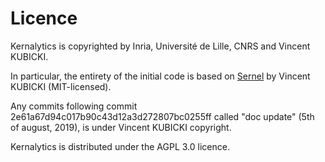 # Licence

Kernalytics is copyrighted by Inria, Université de Lille, CNRS and Vincent KUBICKI.

In particular, the entirety of the initial code is based on [Sernel](https://github.com/vkubicki/Sernel) by Vincent KUBICKI (MIT-licensed).

Any commits following commit 2e61a67d94c017b90c43d12a3d272807bc0255ff called "doc update" (5th of august, 2019), is under Vincent KUBICKI copyright.

Kernalytics is distributed under the AGPL 3.0 licence.
